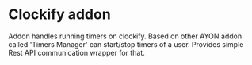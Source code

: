 # Clockify addon
Addon handles running timers on clockify. Based on other AYON addon called 'Timers Manager' can start/stop timers of a user. Provides simple Rest API communication wrapper for that.